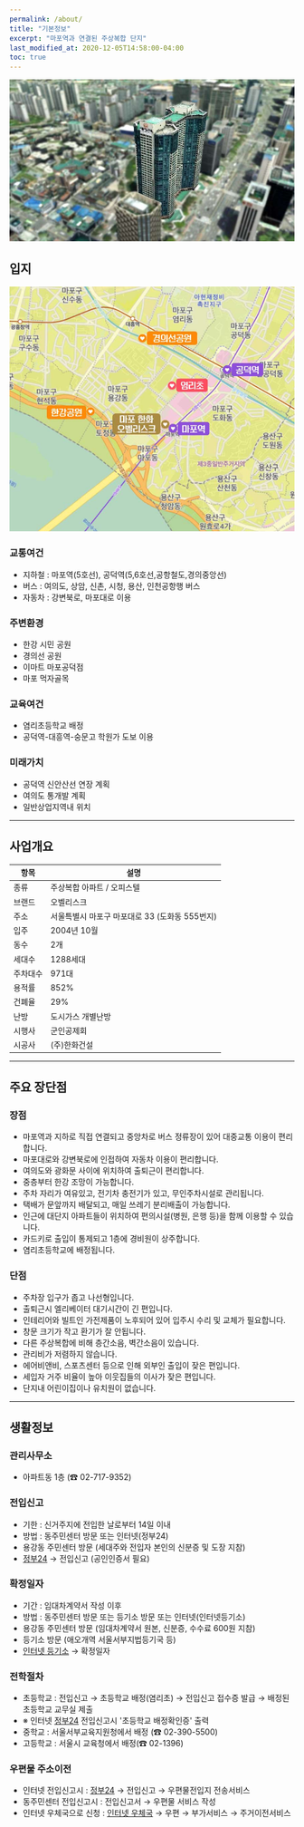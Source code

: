 ```yaml
---
permalink: /about/
title: "기본정보"
excerpt: "마포역과 연결된 주상복합 단지"
last_modified_at: 2020-12-05T14:58:00-04:00
toc: true
---
```


![외형](/assets/images/view.jpg)

## 입지

![지도](/assets/images/location.jpg)

### 교통여건

- 지하철 : 마포역(5호선), 공덕역(5,6호선,공항철도,경의중앙선)
- 버스 : 여의도, 상암, 신촌, 시청, 용산, 인천공항행 버스
- 자동차 : 강변북로, 마포대로 이용

### 주변환경

- 한강 시민 공원
- 경의선 공원
- 이마트 마포공덕점
- 마포 먹자골목

### 교육여건

- 염리초등학교 배정
- 공덕역-대흥역-숭문고 학원가 도보 이용

### 미래가치

- 공덕역 신안산선 연장 계획
- 여의도 통개발 계획
- 일반상업지역내 위치

---

## 사업개요

| 항목                                        | 설명                                           |
| ------------------------------------------- | ----------------------------------------------------- |
| 종류 | 주상복합 아파트 / 오피스텔 |
| 브랜드 | 오벨리스크 |
| 주소 | 서울특별시 마포구 마포대로 33 (도화동 555번지) |
| 입주 | 2004년 10월 |
| 동수 | 2개 |
| 세대수 | 1288세대 |
| 주차대수 | 971대 |
| 용적률 | 852% |
| 건폐율 | 29% |
| 난방 | 도시가스 개별난방 |
| 시행사 | 군인공제회 |
| 시공사 | (주)한화건설 |

---

## 주요 장단점

### 장점

- 마포역과 지하로 직접 연결되고 중앙차로 버스 정류장이 있어 대중교통 이용이 편리합니다.
- 마포대로와 강변북로에 인접하여 자동차 이용이 편리합니다.
- 여의도와 광화문 사이에 위치하여 출퇴근이 편리합니다.
- 중층부터 한강 조망이 가능합니다.
- 주차 자리가 여유있고, 전기차 충전기가 있고, 무인주차시설로 관리됩니다.
- 택배가 문앞까지 배달되고, 매일 쓰레기 분리배출이 가능합니다.
- 인근에 대단지 아파트들이 위치하여 편의시설(병원, 은행 등)을 함께 이용할 수 있습니다.
- 카드키로 출입이 통제되고 1층에 경비원이 상주합니다.
- 염리초등학교에 배정됩니다.

### 단점

- 주차장 입구가 좁고 나선형입니다.
- 출퇴근시 엘리베이터 대기시간이 긴 편입니다.
- 인테리어와 빌트인 가전제품이 노후되어 있어 입주시 수리 및 교체가 필요합니다.
- 창문 크기가 작고 환기가 잘 안됩니다.
- 다른 주상복합에 비해 층간소음, 벽간소음이 있습니다.
- 관리비가 저렴하지 않습니다.
- 에어비앤비, 스포츠센터 등으로 인해 외부인 출입이 잦은 편입니다.
- 세입자 거주 비율이 높아 이웃집들의 이사가 잦은 편입니다.
- 단지내 어린이집이나 유치원이 없습니다.

---

## 생활정보

### 관리사무소

- 아파트동 1층 (☎ 02-717-9352)

### 전입신고

- 기한 : 신거주지에 전입한 날로부터 14일 이내
- 방법 : 동주민센터 방문 또는 인터넷(정부24)
- 용강동 주민센터 방문 (세대주와 전입자 본인의 신분증 및 도장 지참)
- [정부24] → 전입신고 (공인인증서 필요)

### 확정일자

- 기간 : 임대차계약서 작성 이후
- 방법 : 동주민센터 방문 또는 등기소 방문 또는 인터넷(인터넷등기소)
- 용강동 주민센터 방문 (임대차계약서 원본, 신분증, 수수료 600원 지참)
- 등기소 방문 (애오개역 서울서부지법등기국 등)
- [인터넷 등기소] → 확정일자

### 전학절차

- 초등학교 : 전입신고 → 초등학교 배정(염리초) → 전입신고 접수증 발급 → 배정된 초등학교 교무실 제출
- ※ 인터넷 [정부24] 전입신고시 '초등학교 배정확인증' 출력
- 중학교 : 서울서부교육지원청에서 배정 (☎ 02-390-5500)
- 고등학교 : 서울시 교육청에서 배정(☎ 02-1396)

### 우편물 주소이전

- 인터넷 전입신고시 : [정부24] → 전입신고 → 우편물전입지 전송서비스
- 동주민센터 전입신고시 : 전입신고서 → 우편물 서비스 작성
- 인터넷 우체국으로 신청 : [인터넷 우체국] → 우편 → 부가서비스 → 주거이전서비스

[정부24]: http://www.gov.kr
[인터넷 등기소]: http://www.iros.go.kr
[인터넷 우체국]: https://www.epost.go.kr
